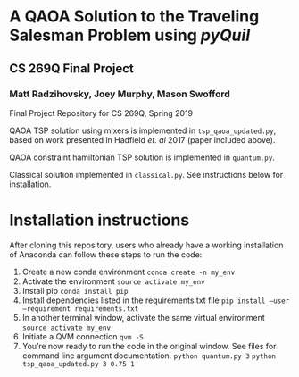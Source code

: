 # A QAOA Solution to the Traveling Salesman Problem using *pyQuil*
## CS 269Q Final Project
###  Matt Radzihovsky, Joey Murphy, Mason Swofford
Final Project Repository for CS 269Q, Spring 2019

QAOA TSP solution using mixers is implemented in ``tsp_qaoa_updated.py``, based on work presented in Hadfield *et. al* 2017 (paper included above).

QAOA constraint hamiltonian TSP solution is implemented in ``quantum.py``.

Classical solution implemented in ``classical.py``. See instructions below for installation.

# Installation instructions
After cloning this repository, users who already have a working installation of Anaconda can follow these steps to run the code:
1. Create a new conda environment
``conda create -n my_env``
2. Activate the environment
``source activate my_env``
3. Install pip
``conda install pip``
4. Install dependencies listed in the requirements.txt file
``pip install —user —requirement requirements.txt``
5. In another terminal window, activate the same virtual environment
``source activate my_env``
6. Initiate a QVM connection
``qvm -S``
6. You’re now ready to run the code in the original window. See files for command line argument documentation.
``python quantum.py 3``
``python tsp_qaoa_updated.py 3 0.75 1``


